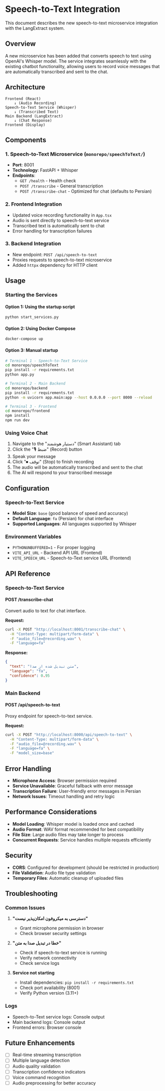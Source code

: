 # Speech-to-Text Integration

This document describes the new speech-to-text microservice integration with the LangExtract system.

## Overview

A new microservice has been added that converts speech to text using OpenAI's Whisper model. The service integrates seamlessly with the existing chatbot functionality, allowing users to record voice messages that are automatically transcribed and sent to the chat.

## Architecture

```
Frontend (React) 
    ↓ (Audio Recording)
Speech-to-Text Service (Whisper)
    ↓ (Transcribed Text)
Main Backend (LangExtract)
    ↓ (Chat Response)
Frontend (Display)
```

## Components

### 1. Speech-to-Text Microservice (`monorepo/speechToText/`)

- **Port**: 8001
- **Technology**: FastAPI + Whisper
- **Endpoints**:
  - `GET /health` - Health check
  - `POST /transcribe` - General transcription
  - `POST /transcribe-chat` - Optimized for chat (defaults to Persian)

### 2. Frontend Integration

- Updated voice recording functionality in `App.tsx`
- Audio is sent directly to speech-to-text service
- Transcribed text is automatically sent to chat
- Error handling for transcription failures

### 3. Backend Integration

- New endpoint: `POST /api/speech-to-text`
- Proxies requests to speech-to-text microservice
- Added `httpx` dependency for HTTP client

## Usage

### Starting the Services

#### Option 1: Using the startup script
```bash
python start_services.py
```

#### Option 2: Using Docker Compose
```bash
docker-compose up
```

#### Option 3: Manual startup
```bash
# Terminal 1 - Speech-to-Text Service
cd monorepo/speechToText
pip install -r requirements.txt
python app.py

# Terminal 2 - Main Backend
cd monorepo/backend
pip install -r requirements.txt
python -m uvicorn app.main:app --host 0.0.0.0 --port 8000 --reload

# Terminal 3 - Frontend
cd monorepo/frontend
npm install
npm run dev
```

### Using Voice Chat

1. Navigate to the "دستیار هوشمند" (Smart Assistant) tab
2. Click the "🎙 ضبط" (Record) button
3. Speak your message
4. Click "⏹ توقف" (Stop) to finish recording
5. The audio will be automatically transcribed and sent to the chat
6. The AI will respond to your transcribed message

## Configuration

### Speech-to-Text Service

- **Model Size**: `base` (good balance of speed and accuracy)
- **Default Language**: `fa` (Persian) for chat interface
- **Supported Languages**: All languages supported by Whisper

### Environment Variables

- `PYTHONUNBUFFERED=1` - For proper logging
- `VITE_API_URL` - Backend API URL (Frontend)
- `VITE_SPEECH_URL` - Speech-to-Text service URL (Frontend)

## API Reference

### Speech-to-Text Service

#### POST /transcribe-chat
Convert audio to text for chat interface.

**Request:**
```bash
curl -X POST "http://localhost:8001/transcribe-chat" \
  -H "Content-Type: multipart/form-data" \
  -F "audio_file=@recording.wav" \
  -F "language=fa"
```

**Response:**
```json
{
  "text": "متن تبدیل شده از صدا",
  "language": "fa",
  "confidence": 0.95
}
```

### Main Backend

#### POST /api/speech-to-text
Proxy endpoint for speech-to-text service.

**Request:**
```bash
curl -X POST "http://localhost:8000/api/speech-to-text" \
  -H "Content-Type: multipart/form-data" \
  -F "audio_file=@recording.wav" \
  -F "language=fa" \
  -F "model_size=base"
```

## Error Handling

- **Microphone Access**: Browser permission required
- **Service Unavailable**: Graceful fallback with error message
- **Transcription Failure**: User-friendly error messages in Persian
- **Network Issues**: Timeout handling and retry logic

## Performance Considerations

- **Model Loading**: Whisper model is loaded once and cached
- **Audio Format**: WAV format recommended for best compatibility
- **File Size**: Large audio files may take longer to process
- **Concurrent Requests**: Service handles multiple requests efficiently

## Security

- **CORS**: Configured for development (should be restricted in production)
- **File Validation**: Audio file type validation
- **Temporary Files**: Automatic cleanup of uploaded files

## Troubleshooting

### Common Issues

1. **"دسترسی به میکروفون امکان‌پذیر نیست"**
   - Grant microphone permission in browser
   - Check browser security settings

2. **"خطا در تبدیل صدا به متن"**
   - Check if speech-to-text service is running
   - Verify network connectivity
   - Check service logs

3. **Service not starting**
   - Install dependencies: `pip install -r requirements.txt`
   - Check port availability (8001)
   - Verify Python version (3.11+)

### Logs

- Speech-to-Text service logs: Console output
- Main backend logs: Console output
- Frontend errors: Browser console

## Future Enhancements

- [ ] Real-time streaming transcription
- [ ] Multiple language detection
- [ ] Audio quality validation
- [ ] Transcription confidence indicators
- [ ] Voice command recognition
- [ ] Audio preprocessing for better accuracy
